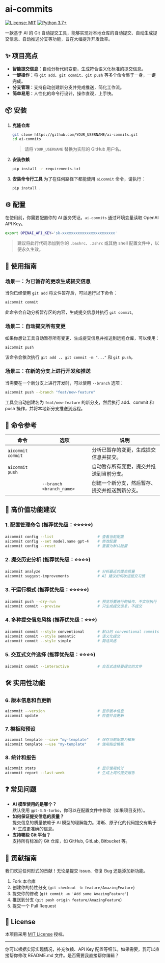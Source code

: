 # ai-commits
[![License: MIT](https://img.shields.io/badge/License-MIT-yellow.svg)](https://opensource.org/licenses/MIT)
[![Python 3.7+](https://img.shields.io/badge/python-3.7+-blue.svg)](https://www.python.org/downloads/release/python-370/)

一款基于 AI 的 Git 自动提交工具，能够实现对本地仓库的自动提交、自动生成提交信息、自动推送分支等功能，旨在大幅提升开发效率。

## ✨ 项目亮点

- **智能提交信息**：自动分析代码变更，生成符合语义化标准的提交信息。
- **一键操作**：将 `git add`、`git commit`、`git push` 等多个命令集于一身，一键完成。
- **分支管理**：支持自动创建新分支并完成推送，简化工作流。
- **简单易用**：人性化的命令行设计，操作直观，上手快。

## 📦 安装

1.  **克隆仓库**
    ```bash
    git clone https://github.com/YOUR_USERNAME/ai-commits.git
    cd ai-commits
    ```
    > 请将 `YOUR_USERNAME` 替换为实际的 GitHub 用户名。

2.  **安装依赖**
    ```bash
    pip install -r requirements.txt
    ```

3.  **安装命令行工具**
    为了在任何路径下都能使用 `aicommit` 命令，请执行：
    ```bash
    pip install .
    ```

## ⚙️ 配置

在使用前，你需要配置你的 AI 服务凭证。`ai-commits` 通过环境变量读取 OpenAI API Key。

```bash
export OPENAI_API_KEY='sk-xxxxxxxxxxxxxxxxxxxxxxxx'
```
> 建议将此行代码添加到你的 `.bashrc`、`.zshrc` 或其他 shell 配置文件中，以便永久生效。

## 🚀 使用指南

### 场景一：为已暂存的更改生成提交信息

当你已经使用 `git add` 将文件暂存后，可以运行以下命令：

```bash
aicommit commit
```
此命令会自动分析暂存区的内容，生成提交信息并执行 `git commit`。

### 场景二：自动提交所有变更

如果你想让工具自动暂存所有变更、生成提交信息并推送到远程仓库，可以使用：

```bash
aicommit push
```
该命令会依次执行 `git add .`、`git commit -m "..."` 和 `git push`。

### 场景三：在新的分支上进行开发和推送

当需要在一个新分支上进行开发时，可以使用 `--branch` 选项：

```bash
aicommit push --branch "feat/new-feature"
```
工具会自动创建名为 `feat/new-feature` 的新分支，然后执行 add、commit 和 push 操作，并将本地新分支推送到远程。

## 📝 命令参考

| 命令 | 选项 | 说明 |
|---|---|---|
| `aicommit commit` | | 分析已暂存的变更，生成提交信息并提交。 |
| `aicommit push` | | 自动暂存所有变更，提交并推送到当前分支。 |
| | `--branch <branch_name>` | 创建一个新分支，然后暂存、提交并推送到新分支。 |

## 🚀 高价值功能建议

### 1. **配置管理命令** (推荐优先级：⭐⭐⭐⭐⭐)
```bash
aicommit config --list                    # 查看当前配置
aicommit config --set model.name gpt-4    # 修改配置
aicommit config --reset                   # 重置为默认配置
```

### 2. **提交历史分析** (推荐优先级：⭐⭐⭐⭐)
```bash
aicommit analyze                          # 分析最近的提交质量
aicommit suggest-improvements             # AI 建议如何改进提交习惯
```

### 3. **干运行模式** (推荐优先级：⭐⭐⭐⭐⭐)
```bash
aicommit push --dry-run                   # 预览将要进行的操作，不实际执行
aicommit commit --preview                 # 只生成提交信息，不提交
```

### 4. **多种提交信息风格** (推荐优先级：⭐⭐⭐)
```bash
aicommit commit --style conventional      # 默认的 conventional commits
aicommit commit --style semantic          # 语义化提交
aicommit commit --style simple            # 简洁风格
```

### 5. **交互式文件选择** (推荐优先级：⭐⭐⭐⭐)
```bash
aicommit commit --interactive             # 交互式选择要提交的文件
```

## 🛠️ 实用性功能

### 6. **版本信息和自更新**
```bash
aicommit --version                        # 显示版本信息
aicommit update                           # 检查并自更新
```

### 7. **模板和预设**
```bash
aicommit template --save "my-template"    # 保存当前配置为模板
aicommit template --use "my-template"     # 使用指定模板
```

### 8. **统计和报告**
```bash
aicommit stats                            # 显示使用统计
aicommit report --last-week               # 生成上周的提交报告
```

## ❓ 常见问题

- **AI 模型使用的是哪个？**  
  默认使用 `gpt-3.5-turbo`，你可以在配置文件中修改（如果项目支持）。
- **如何保证提交信息的质量？**  
  提交信息的质量依赖于 AI 模型的理解能力。清晰、原子化的代码提交有助于 AI 生成更准确的信息。
- **支持哪些 Git 平台？**  
  支持所有标准的 Git 仓库，如 GitHub, GitLab, Bitbucket 等。

## 🤝 贡献指南

我们欢迎任何形式的贡献！无论是提交 issue、修复 Bug 还是添加新功能。

1.  Fork 本仓库
2.  创建你的特性分支 (`git checkout -b feature/AmazingFeature`)
3.  提交你的修改 (`git commit -m 'Add some AmazingFeature'`)
4.  推送到分支 (`git push origin feature/AmazingFeature`)
5.  提交一个 Pull Request

## 📄 License

本项目采用 [MIT License](https://opensource.org/licenses/MIT) 授权。

---

你可以根据实际实现情况，补充依赖、API Key 配置等细节。如果需要，我可以直接帮你修改 README.md 文件。是否需要我直接帮你编辑？